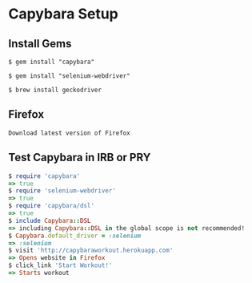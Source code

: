 # Capybara Setup


## Install Gems
```
$ gem install "capybara"

$ gem install "selenium-webdriver"

$ brew install geckodriver
```

## Firefox
```
Download latest version of Firefox
```

## Test Capybara in IRB or PRY
```ruby
$ require 'capybara'
=> true
$ require 'selenium-webdriver'
=> true
$ require 'capybara/dsl'
=> true
$ include Capybara::DSL
=> including Capybara::DSL in the global scope is not recommended!
$ Capybara.default_driver = :selenium
=> :selenium
$ visit 'http://capybaraworkout.herokuapp.com'
=> Opens website in Firefox
$ click_link 'Start Workout!'
=> Starts workout
```
